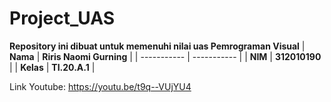 # Project_UAS

<strong>Repository ini dibuat untuk memenuhi nilai uas Pemrograman Visual</strong>
| <strong>Nama</strong> | <strong>Riris Naomi Gurning</strong> |
| ----------- | ----------- |
| <strong>NIM</strong> | <strong>312010190</strong> |
| <strong>Kelas</strong> | <strong>TI.20.A.1</strong> |

Link Youtube: https://youtu.be/t9q--VUjYU4
